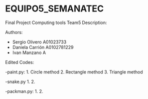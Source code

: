 # EQUIPO5_SEMANATEC
Final Project Computing tools Team5
Description: 

Authors: 
 - Sergio Olivero A01023733
 - Daniela Carrión A0102781229
 - Ivan Manzano A

Edited Codes: 

-paint.py:
	1. Circle method
	2. Rectangle method
	3. Triangle method

-snake.py
	1.
	2.

-packman.py:
	1.
	2.

	
	
